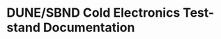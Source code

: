 DUNE/SBND Cold Electronics Test-stand Documentation
===================================================

